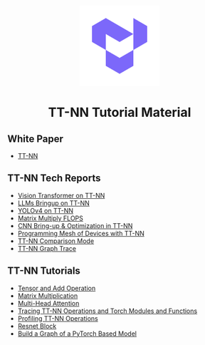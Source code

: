 <div align="center">

<img src="https://github.com/tenstorrent/tt-metal/blob/main/docs/source/common/images/favicon.png" width="180" height="180" />

<h1>

TT-NN Tutorial Material

</h1>
</div>

## White Paper
- [TT-NN](https://github.com/tenstorrent/tt-metal/blob/main/tech_reports/ttnn/ttnn.md)

## TT-NN Tech Reports
- [Vision Transformer on TT-NN](https://github.com/tenstorrent/tt-metal/blob/main/tech_reports/ViT-TTNN/vit.md)
- [LLMs Bringup on TT-NN](https://github.com/tenstorrent/tt-metal/blob/main/tech_reports/LLMs/llms.md)
- [YOLOv4 on TT-NN](https://github.com/tenstorrent/tt-metal/blob/main/tech_reports/YoloV4-TTNN/yolov4.md)
- [Matrix Multiply FLOPS](https://github.com/tenstorrent/tt-metal/blob/main/tech_reports/GEMM_FLOPS/GEMM_FLOPS.md)
- [CNN Bring-up & Optimization in TT-NN](https://github.com/tenstorrent/tt-metal/blob/main/tech_reports/CNNs/cnn_optimizations.md)
- [Programming Mesh of Devices with TT-NN](https://github.com/tenstorrent/tt-metal/blob/main/tech_reports/Programming_Mesh_of_Devices/Programming_Mesh_of_Devices_with_TT-NN.md)
- [TT-NN Comparison Mode](https://github.com/tenstorrent/tt-metal/blob/main/tech_reports/ttnn/comparison-mode.md)
- [TT-NN Graph Trace](https://github.com/tenstorrent/tt-metal/blob/main/tech_reports/ttnn/graph-tracing.md)

## TT-NN Tutorials
- [Tensor and Add Operation](https://github.com/tenstorrent/tt-metal/blob/main/ttnn/tutorials/001.ipynb)
- [Matrix Multiplication](https://github.com/tenstorrent/tt-metal/blob/main/ttnn/tutorials/002.ipynb)
- [Multi-Head Attention](https://github.com/tenstorrent/tt-metal/blob/main/ttnn/tutorials/003.ipynb)
- [Tracing TT-NN Operations and Torch Modules and Functions](https://github.com/tenstorrent/tt-metal/blob/main/ttnn/tutorials/004.ipynb)
- [Profiling TT-NN Operations](https://github.com/tenstorrent/tt-metal/blob/main/ttnn/tutorials/005.ipynb)
- [Resnet Block](https://github.com/tenstorrent/tt-metal/blob/main/ttnn/tutorials/006.ipynb)
- [Build a Graph of a PyTorch Based Model](https://github.com/tenstorrent/tt-metal/blob/main/ttnn/tutorials/007.ipynb)
